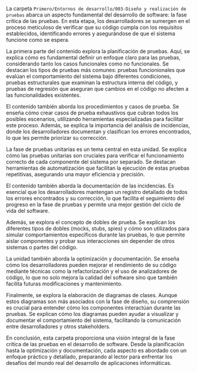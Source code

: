 La carpeta `Primero/Entornos de desarrollo/003-Diseño y realización de pruebas` abarca un aspecto fundamental del desarrollo de software: la fase crítica de las pruebas. En esta etapa, los desarrolladores se sumergen en el proceso meticuloso de verificar que su código cumpla con los requisitos establecidos, identificando errores y asegurándose de que el sistema funcione como se espera.

La primera parte del contenido explora la planificación de pruebas. Aquí, se explica cómo es fundamental definir un enfoque claro para las pruebas, considerando tanto los casos funcionales como no funcionales. Se destacan los tipos de pruebas más comunes: pruebas funcionionales que evalúan el comportamiento del sistema bajo diferentes condiciones, pruebas estructurales que examinan la estructura interna del código, y pruebas de regresión que aseguran que cambios en el código no afecten a las funcionalidades existentes.

El contenido también aborda los procedimientos y casos de prueba. Se enseña cómo crear casos de prueba exhaustivos que cubran todos los posibles escenarios, utilizando herramientas especializadas para facilitar este proceso. Además, se explica la importancia del análisis de incidencias, donde los desarrolladores documentan y clasifican los errores encontrados, lo que les permite priorizar su corrección.

La fase de pruebas unitarias es un tema central en esta unidad. Se explica cómo las pruebas unitarias son cruciales para verificar el funcionamiento correcto de cada componente del sistema por separado. Se destacan herramientas de automatización que facilitan la ejecución de estas pruebas repetitivas, asegurando una mayor eficiencia y precisión.

El contenido también aborda la documentación de las incidencias. Es esencial que los desarrolladores mantengan un registro detallado de todos los errores encontrados y su corrección, lo que facilita el seguimiento del progreso en la fase de pruebas y permite una mejor gestión del ciclo de vida del software.

Además, se explora el concepto de dobles de prueba. Se explican los diferentes tipos de dobles (mocks, stubs, spies) y cómo son utilizados para simular comportamientos específicos durante las pruebas, lo que permite aislar componentes y probar sus interacciones sin depender de otros sistemas o partes del código.

La unidad también aborda la optimización y documentación. Se enseña cómo los desarrolladores pueden mejorar el rendimiento de su código mediante técnicas como la refactorización y el uso de analizadores de código, lo que no solo mejora la calidad del software sino que también facilita futuras modificaciones y mantenimiento.

Finalmente, se explora la elaboración de diagramas de clases. Aunque estos diagramas son más asociados con la fase de diseño, su comprensión es crucial para entender cómo los componentes interactúan durante las pruebas. Se explican cómo los diagramas pueden ayudar a visualizar y documentar el comportamiento del sistema, facilitando la comunicación entre desarrolladores y otros stakeholders.

En conclusión, esta carpeta proporciona una visión integral de la fase crítica de las pruebas en el desarrollo de software. Desde la planificación hasta la optimización y documentación, cada aspecto es abordado con un enfoque práctico y detallado, preparando al lector para enfrentar los desafíos del mundo real del desarrollo de aplicaciones informáticas.

